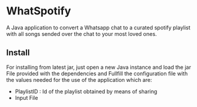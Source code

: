 # WhatSpotify
A Java application to convert a Whatsapp chat to a curated spotify playlist with all songs sended over the chat to your most loved ones.

## Install
For installing from latest jar, just open a new Java instance and load the jar File provided with the dependencies and Fullfill the configuration file with the values needed for the use of the application which are:
- PlaylistID : Id of the playlist obtained by means of sharing 
- Input File
